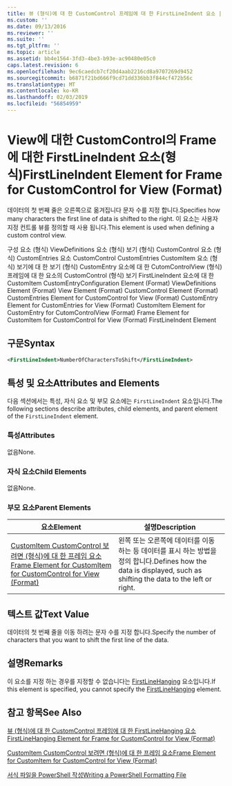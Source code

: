 ```yaml
---
title: 뷰 (형식)에 대 한 CustomControl 프레임에 대 한 FirstLineIndent 요소 | Microsoft Docs
ms.custom: ''
ms.date: 09/13/2016
ms.reviewer: ''
ms.suite: ''
ms.tgt_pltfrm: ''
ms.topic: article
ms.assetid: bb4e1564-3fd3-4be3-b93e-ac90480e05c0
caps.latest.revision: 6
ms.openlocfilehash: 9ec6caedcb7cf20d4aab2216cd8a9707269d9452
ms.sourcegitcommit: b6871f21bd666f9cd71dd336bb3f844cf472b56c
ms.translationtype: MT
ms.contentlocale: ko-KR
ms.lasthandoff: 02/03/2019
ms.locfileid: "56854959"
---
```

# <a name="firstlineindent-element-for-frame-for-customcontrol-for-view-format"></a><span data-ttu-id="db7fb-102">View에 대한 CustomControl의 Frame에 대한 FirstLineIndent 요소(형식)</span><span class="sxs-lookup"><span data-stu-id="db7fb-102">FirstLineIndent Element for Frame for CustomControl for View (Format)</span></span>

<span data-ttu-id="db7fb-103">데이터의 첫 번째 줄은 오른쪽으로 옮겨집니다 문자 수를 지정 합니다.</span><span class="sxs-lookup"><span data-stu-id="db7fb-103">Specifies how many characters the first line of data is shifted to the right.</span></span> <span data-ttu-id="db7fb-104">이 요소는 사용자 지정 컨트롤 뷰를 정의할 때 사용 됩니다.</span><span class="sxs-lookup"><span data-stu-id="db7fb-104">This element is used when defining a custom control view.</span></span>

<span data-ttu-id="db7fb-105">구성 요소 (형식) ViewDefinitions 요소 (형식) 보기 (형식) CustomControl 요소 (형식) CustomEntries 요소 CustomControl CustomEntries CustomItem 요소 (형식) 보기에 대 한 보기 (형식) CustomEntry 요소에 대 한 CutomControlView (형식) 프레임에 대 한 요소의 CustomControl (형식) 보기 FirstLineIndent 요소에 대 한 CustomItem CustomEntry</span><span class="sxs-lookup"><span data-stu-id="db7fb-105">Configuration Element (Format) ViewDefinitions Element (Format) View Element (Format) CustomControl Element (Format) CustomEntries Element for CustomControl for View (Format) CustomEntry Element for CustomEntries for View (Format) CustomItem Element for CustomEntry for CutomControlView (Format) Frame Element for CustomItem for CustomControl for View (Format) FirstLineIndent Element</span></span>

## <a name="syntax"></a><span data-ttu-id="db7fb-106">구문</span><span class="sxs-lookup"><span data-stu-id="db7fb-106">Syntax</span></span>

```xml
<FirstLineIndent>NumberOfCharactersToShift</FirstLineIndent>
```

## <a name="attributes-and-elements"></a><span data-ttu-id="db7fb-107">특성 및 요소</span><span class="sxs-lookup"><span data-stu-id="db7fb-107">Attributes and Elements</span></span>

<span data-ttu-id="db7fb-108">다음 섹션에서는 특성, 자식 요소 및 부모 요소에는 `FirstLineIndent` 요소입니다.</span><span class="sxs-lookup"><span data-stu-id="db7fb-108">The following sections describe attributes, child elements, and parent element of the `FirstLineIndent` element.</span></span>

### <a name="attributes"></a><span data-ttu-id="db7fb-109">특성</span><span class="sxs-lookup"><span data-stu-id="db7fb-109">Attributes</span></span>

<span data-ttu-id="db7fb-110">없음</span><span class="sxs-lookup"><span data-stu-id="db7fb-110">None.</span></span>

### <a name="child-elements"></a><span data-ttu-id="db7fb-111">자식 요소</span><span class="sxs-lookup"><span data-stu-id="db7fb-111">Child Elements</span></span>

<span data-ttu-id="db7fb-112">없음</span><span class="sxs-lookup"><span data-stu-id="db7fb-112">None.</span></span>

### <a name="parent-elements"></a><span data-ttu-id="db7fb-113">부모 요소</span><span class="sxs-lookup"><span data-stu-id="db7fb-113">Parent Elements</span></span>

|<span data-ttu-id="db7fb-114">요소</span><span class="sxs-lookup"><span data-stu-id="db7fb-114">Element</span></span>|<span data-ttu-id="db7fb-115">설명</span><span class="sxs-lookup"><span data-stu-id="db7fb-115">Description</span></span>|
|-------------|-----------------|
|[<span data-ttu-id="db7fb-116">CustomItem CustomControl 보려면 (형식)에 대 한 프레임 요소</span><span class="sxs-lookup"><span data-stu-id="db7fb-116">Frame Element for CustomItem for CustomControl for View (Format)</span></span>](./frame-element-for-customitem-for-customcontrol-for-view-format.md)|<span data-ttu-id="db7fb-117">왼쪽 또는 오른쪽에 데이터를 이동 하는 등 데이터를 표시 하는 방법을 정의 합니다.</span><span class="sxs-lookup"><span data-stu-id="db7fb-117">Defines how the data is displayed, such as shifting the data to the left or right.</span></span>|

## <a name="text-value"></a><span data-ttu-id="db7fb-118">텍스트 값</span><span class="sxs-lookup"><span data-stu-id="db7fb-118">Text Value</span></span>

<span data-ttu-id="db7fb-119">데이터의 첫 번째 줄을 이동 하려는 문자 수를 지정 합니다.</span><span class="sxs-lookup"><span data-stu-id="db7fb-119">Specify the number of characters that you want to shift the first line of the data.</span></span>

## <a name="remarks"></a><span data-ttu-id="db7fb-120">설명</span><span class="sxs-lookup"><span data-stu-id="db7fb-120">Remarks</span></span>

<span data-ttu-id="db7fb-121">이 요소를 지정 하는 경우를 지정할 수 없습니다는 [FirstLineHanging](./firstlinehanging-element-for-frame-for-customcontrol-for-view-format.md) 요소입니다.</span><span class="sxs-lookup"><span data-stu-id="db7fb-121">If this element is specified, you cannot specify the [FirstLineHanging](./firstlinehanging-element-for-frame-for-customcontrol-for-view-format.md) element.</span></span>

## <a name="see-also"></a><span data-ttu-id="db7fb-122">참고 항목</span><span class="sxs-lookup"><span data-stu-id="db7fb-122">See Also</span></span>

[<span data-ttu-id="db7fb-123">뷰 (형식)에 대 한 CustomControl 프레임에 대 한 FirstLineHanging 요소</span><span class="sxs-lookup"><span data-stu-id="db7fb-123">FirstLineHanging Element for Frame for CustomControl for View (Format)</span></span>](./firstlinehanging-element-for-frame-for-customcontrol-for-view-format.md)

[<span data-ttu-id="db7fb-124">CustomItem CustomControl 보려면 (형식)에 대 한 프레임 요소</span><span class="sxs-lookup"><span data-stu-id="db7fb-124">Frame Element for CustomItem for CustomControl for View (Format)</span></span>](./frame-element-for-customitem-for-customcontrol-for-view-format.md)

[<span data-ttu-id="db7fb-125">서식 파일을 PowerShell 작성</span><span class="sxs-lookup"><span data-stu-id="db7fb-125">Writing a PowerShell Formatting File</span></span>](./writing-a-powershell-formatting-file.md)
